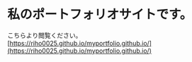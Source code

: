 # 私のポートフォリオサイトです。  
  
  
こちらより閲覧ください。  
[https://riho0025.github.io/myportfolio.github.io/](https://riho0025.github.io/myportfolio.github.io/)
